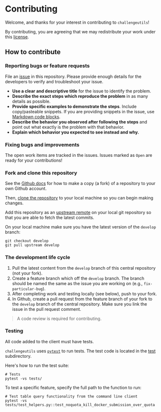 # Contributing

Welcome, and thanks for your interest in contributing to `challengeutils`!

By contributing, you are agreeing that we may redistribute your work under this [license](LICENSE).

## How to contribute

### Reporting bugs or feature requests

File an [issue](https://github.com/Sage-Bionetworks/challengeutils/issues) in this repository. Please provide enough details for the developers to verify and troubleshoot your issue.

* **Use a clear and descriptive title** for the issue to identify the problem.
* **Describe the exact steps which reproduce the problem** in as many details as possible.
* **Provide specific examples to demonstrate the steps**. Include copy/pasteable snippets. If you are providing snippets in the issue, use [Markdown code blocks](https://help.github.com/articles/markdown-basics/#multiple-lines).
* **Describe the behavior you observed after following the steps** and point out what exactly is the problem with that behavior.
* **Explain which behavior you expected to see instead and why.**


### Fixing bugs and improvements

The open work items are tracked in the issues.  Issues marked as `Open` are ready for your contributions!

### Fork and clone this repository

See the [Github docs](https://help.github.com/articles/fork-a-repo/) for how to make a copy (a fork) of a repository to your own Github account.

Then, [clone the repository](https://help.github.com/articles/cloning-a-repository/) to your local machine so you can begin making changes.

Add this repository as an [upstream remote](https://help.github.com/en/articles/configuring-a-remote-for-a-fork) on your local git repository so that you are able to fetch the latest commits.

On your local machine make sure you have the latest version of the `develop` branch:

```
git checkout develop
git pull upstream develop
```

### The development life cycle

1. Pull the latest content from the `develop` branch of this central repository (not your fork).
1. Create a feature branch which off the `develop` branch. The branch should be named the same as the issue you are working on (e.g., `fix-particular-bug`).
1. After completing work and testing locally (see below), push to your fork.
1. In Github, create a pull request from the feature branch of your fork to the `develop` branch of the central repository.  Make sure you link the issue in the pull request comment.

> A code review is required for contributing.


### Testing

All code added to the client must have tests.

`challengeutils` uses [`pytest`](https://docs.pytest.org/en/latest/) to run tests. The test code is located in the [test](./tests) subdirectory.

Here's how to run the test suite:

```
# Tests
pytest -vs tests/
```

To test a specific feature, specify the full path to the function to run:

```
# Test table query functionality from the command line client
pytest -vs tests/test_helpers.py::test_noquota_kill_docker_submission_over_quota
````